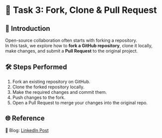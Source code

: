 # 🔀 Task 3: Fork, Clone & Pull Request

## 📌 Introduction
Open-source collaboration often starts with forking a repository.  
In this task, we explore how to **fork a GitHub repository**, clone it locally, make changes, and submit a **Pull Request** to the original project.

## 🛠️ Steps Performed
1. Fork an existing repository on GitHub.
2. Clone the forked repository locally.
3. Make the required changes and commit them.
4. Push changes to the fork.
5. Open a Pull Request to merge your changes into the original repo.

## 🌐 Reference
📖 Blog: [LinkedIn Post](https://www.linkedin.com/posts/aman-kant-mahto_forking-a-github-repository-and-creating-activity-7257677776332148736-O0Zx?utm_source=share&utm_medium=member_desktop)
